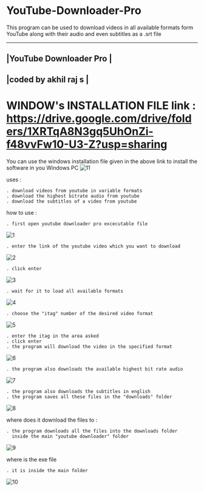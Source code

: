 # YouTube-Downloader-Pro
This program can be used to download videos in all available formats form YouTube along with their audio and even subtitles as a .srt file

 --------------------------
|YouTube Downloader Pro    |
 --------------------------
|coded by akhil raj s      |
 --------------------------

# WINDOW's INSTALLATION FILE link : https://drive.google.com/drive/folders/1XRTqA8N3gq5UhOnZi-f48vvFw10-U3-Z?usp=sharing

 You can use the windows installation file given in the above link to install the software in you Windows PC
![11](https://user-images.githubusercontent.com/67222042/89734671-28e2b480-da7b-11ea-914a-6c950da61fa3.jpeg)


uses :

	. download videos from youtube in variable formats 
	. download the highest bitrate audio from youtube
	. download the subtitles of a video from youtube
	
how to use :

	. first open youtube downloader pro excecutable file
![1](https://user-images.githubusercontent.com/67222042/89734395-91309680-da79-11ea-8085-0ac569eaef37.jpeg)
	
	. enter the link of the youtube video which you want to download 
![2](https://user-images.githubusercontent.com/67222042/89734464-cfc65100-da79-11ea-8849-9184a72e6dd9.jpeg)

	. click enter
![3](https://user-images.githubusercontent.com/67222042/89734479-ea002f00-da79-11ea-8d39-e7ae4f49c5dd.jpeg)

	. wait for it to load all available formats 
![4](https://user-images.githubusercontent.com/67222042/89734496-08662a80-da7a-11ea-9959-ed653922633f.jpeg)

	. choose the "itag" number of the desired video format 
![5](https://user-images.githubusercontent.com/67222042/89734503-1a47cd80-da7a-11ea-8040-243a8d1f247a.jpeg)

	. enter the itag in the area asked 
	. click enter 
	. the program will download the video in the specified format 
![6](https://user-images.githubusercontent.com/67222042/89734513-2af84380-da7a-11ea-9e80-715adb233122.jpeg)

	. the program also downloads the available highest bit rate audio
![7](https://user-images.githubusercontent.com/67222042/89734531-42cfc780-da7a-11ea-8628-bffa51229c6e.jpeg)

	. the program also downloads the subtitles in english 
	. the program saves all these files in the "downloads" folder
![8](https://user-images.githubusercontent.com/67222042/89734544-53803d80-da7a-11ea-908c-04b137921ef5.jpeg)

	
where does it download the files to :
	
	. the program downloads all the files into the downloads folder 
	  inside the main "youtube downloader" folder
![9](https://user-images.githubusercontent.com/67222042/89734583-a528c800-da7a-11ea-8619-436219a435fd.jpeg)

	
where is the exe file 
	
	. it is inside the main folder
![10](https://user-images.githubusercontent.com/67222042/89734634-ede08100-da7a-11ea-9b08-f08c3aa5083c.jpeg)

